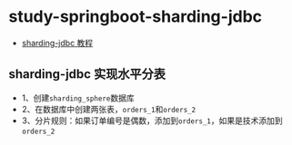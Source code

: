 # study-springboot-sharding-jdbc

* [sharding-jdbc 教程](https://www.cnblogs.com/ityml/p/14970508.html)

## sharding-jdbc 实现水平分表

* 1、创建`sharding_sphere`数据库
* 2、在数据库中创建两张表，`orders_1`和`orders_2`
* 3、分片规则：如果订单编号是偶数，添加到`orders_1`，如果是技术添加到`orders_2`
 
